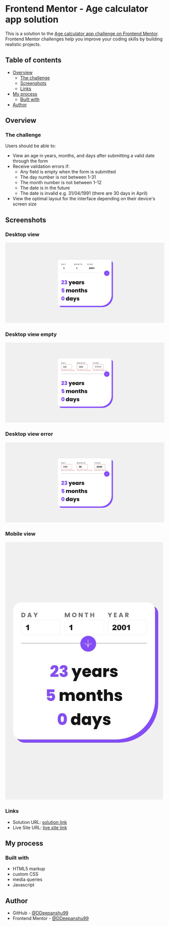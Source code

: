 # Frontend Mentor - Age calculator app solution

This is a solution to the [Age calculator app challenge on Frontend Mentor](https://www.frontendmentor.io/challenges/age-calculator-app-dF9DFFpj-Q). Frontend Mentor challenges help you improve your coding skills by building realistic projects. 

## Table of contents

- [Overview](#overview)
  - [The challenge](#the-challenge)
  - [Screenshots](#screenshots)
  - [Links](#links)
- [My process](#my-process)
  - [Built with](#built-with)
- [Author](#author)

## Overview

### The challenge

Users should be able to:

- View an age in years, months, and days after submitting a valid date through the form
- Receive validation errors if:
  - Any field is empty when the form is submitted
  - The day number is not between 1-31
  - The month number is not between 1-12
  - The date is in the future
  - The date is invalid e.g. 31/04/1991 (there are 30 days in April)
- View the optimal layout for the interface depending on their device's screen size

## Screenshots
### Desktop view
![Desktop screenshot](/screenshot-desktop.jpeg)
### Desktop view empty
![empty screenchot](/screenshot-desktop-empty.jpeg)
### Desktop view error
![error screenchot](/screenshot-desktop-error.jpeg)
### Mobile view
![Mobile screenshot](/screenshot-mobile.jpeg)

### Links

- Solution URL: [solution link](https://github.com/DDeepanshu99/Age-calculator-app)
- Live Site URL: [live site link](https://age-calculator-app-blue-nine.vercel.app/)

## My process

### Built with

- HTML5 markup
- custom CSS
- media queries
- Javascript

## Author

- GitHub - [@DDeepanshu99](https://github.com/DDeepanshu99)
- Frontend Mentor - [@DDeepanshu99](https://www.frontendmentor.io/profile/DDeepanshu99)

